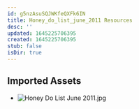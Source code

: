 ```yaml
---
id: g5nzAsuSQJWKfeQXFk6IN
title: Honey_do_list_june_2011 Resources
desc: ''
updated: 1645225706395
created: 1645225706395
stub: false
isDir: true
---
```

## Imported Assets
- ![Honey Do List June 2011.jpg](/assets/honey-do-list-june-2011.jpg)
